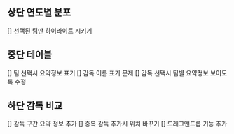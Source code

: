 상단 연도별 분포
---
[] 선택된 팀만 하이라이트 시키기


중단 테이블
---
[] 팀 선택시 요약정보 표기
 [] 감독 이름 표기 문제
[] 감독 선택시 팀별 요약정보 보이도록 수정

하단 감독 비교
---
[] 감독 구간 요약 정보 추가
[] 중복 감독 추가시 위치 바꾸기
[] 드래그앤드롭 기능 추가
